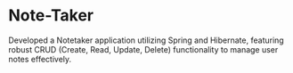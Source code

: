 # Note-Taker
Developed a Notetaker application utilizing Spring and Hibernate, featuring robust CRUD (Create, Read, Update, Delete) functionality to manage user notes effectively.
